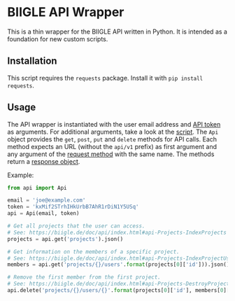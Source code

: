 # BIIGLE API Wrapper

This is a thin wrapper for the BIIGLE API written in Python. It is intended as a foundation for new custom scripts.

## Installation

This script requires the `requests` package. Install it with `pip install requests`.

## Usage

The API wrapper is instantiated with the user email address and [API token](https://biigle.de/settings/tokens) as arguments. For additional arguments, take a look at the [script](api.py). The `Api` object provides the `get`, `post`, `put` and `delete` methods for API calls. Each method expects an URL (without the `api/v1` prefix) as first argument and any argument of the [request method](http://docs.python-requests.org/en/master/user/quickstart/#make-a-request) with the same name. The methods return a [response object](http://docs.python-requests.org/en/master/user/quickstart/#response-content).

Example:

```python
from api import Api

email = 'joe@example.com'
token = 'kxMif2STrhIHkUrbB7AhR1rDiN1Y5USq'
api = Api(email, token)

# Get all projects that the user can access.
# See: https://biigle.de/doc/api/index.html#api-Projects-IndexProjects
projects = api.get('projects').json()

# Get information on the members of a specific project.
# See: https://biigle.de/doc/api/index.html#api-Projects-IndexProjectUsers
members = api.get('projects/{}/users'.format(projects[0]['id'])).json()

# Remove the first member from the first project.
# See: https://biigle.de/doc/api/index.html#api-Projects-DestroyProjectUsers
api.delete('projects/{}/users/{}'.format(projects[0]['id'], members[0]['id']))
```
